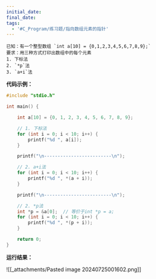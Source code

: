 ```yaml
---
initial_date:
final_date:
tags:
  - '#C_Program/练习题/指向数组元素的指针'
---
```


    已知：有一个整型数组 `int a[10] = {0,1,2,3,4,5,6,7,8,9};`
    要求：用三种方式打印出数组中的每个元素
    1. 下标法
    2. `*p`法
    3. `a+i`法

**代码示例：**

```c
#include "stdio.h"

int main() {

    int a[10] = {0, 1, 2, 3, 4, 5, 6, 7, 8, 9};

    // 1. 下标法
    for (int i = 0; i < 10; i++) {
        printf("%d ", a[i]);
    }

    printf("\n-------------------------\n");

    // 2. a+i法
    for (int i = 0; i < 10; i++) {
        printf("%d ", *(a + i));
    }

    printf("\n-------------------------\n");

    // 2. *p法
    int *p = &a[0];  // 等价于int *p = a;
    for (int i = 0; i < 10; i++) {
        printf("%d ", *(p + i));
    }

    return 0;
}
```

**运行结果：**

![[_attachments/Pasted image 20240725001602.png]]
